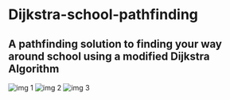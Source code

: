 # Dijkstra-school-pathfinding
A pathfinding solution to finding your way around school using a modified Dijkstra Algorithm
---
![img 1](https://user-images.githubusercontent.com/20654098/128593044-2e4d658e-1e2f-4a06-a383-8d6dac57fde3.PNG)
![img 2](https://user-images.githubusercontent.com/20654098/128593045-13508eba-43bd-4cf9-a6a2-4c503ad31c94.PNG)
![img 3](https://user-images.githubusercontent.com/20654098/128593046-e9294242-5678-4790-ba35-98218c93515e.PNG)

